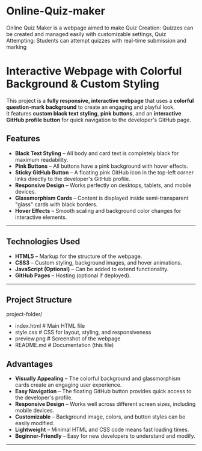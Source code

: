 # Online-Quiz-maker
Online Quiz Maker is a webpage aimed to make Quiz Creation: Quizzes can be created and managed easily with customizable settings, Quiz Attempting: Students can attempt quizzes with real-time submission and marking

# Interactive Webpage with Colorful Background & Custom Styling

This project is a **fully responsive, interactive webpage** that uses a **colorful question-mark background** to create an engaging and playful look.  
It features **custom black text styling**, **pink buttons**, and an **interactive GitHub profile button** for quick navigation to the developer's GitHub page.

## Features

- **Black Text Styling** – All body and card text is completely black for maximum readability.
- **Pink Buttons** – All buttons have a pink background with hover effects.
- **Sticky GitHub Button** – A floating pink GitHub icon in the top-left corner links directly to the developer's GitHub profile.
- **Responsive Design** – Works perfectly on desktops, tablets, and mobile devices.
- **Glassmorphism Cards** – Content is displayed inside semi-transparent "glass" cards with black borders.
- **Hover Effects** – Smooth scaling and background color changes for interactive elements.

---

## Technologies Used

- **HTML5** – Markup for the structure of the webpage.
- **CSS3** – Custom styling, background images, and hover animations.
- **JavaScript (Optional)** – Can be added to extend functionality.
- **GitHub Pages** – Hosting (optional if deployed).

---

## Project Structure

project-folder/
- index.html # Main HTML file
- style.css # CSS for layout, styling, and responsiveness
- preview.png # Screenshot of the webpage
- README.md # Documentation (this file)

## Advantages

- **Visually Appealing** – The colorful background and glassmorphism cards create an engaging user experience.
- **Easy Navigation** – The floating GitHub button provides quick access to the developer's profile.
- **Responsive Design** – Works well across different screen sizes, including mobile devices.
- **Customizable** – Background image, colors, and button styles can be easily modified.
- **Lightweight** – Minimal HTML and CSS code means fast loading times.
- **Beginner-Friendly** – Easy for new developers to understand and modify.

---




